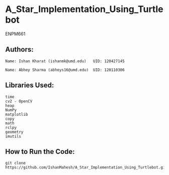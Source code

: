 # A_Star_Implementation_Using_Turtlebot
ENPM661


## Authors:

    Name: Ishan Kharat (ishanmk@umd.edu)   UID: 120427145

    Name: Abhey Sharma (abheys16@umd.edu)  UID: 120110306




## Libraries Used:

    time
    cv2 - OpenCV
    heap
    NumPy
    matplotlib
    copy
    math
    rclpy
    geometry
    imutils
    



## How to Run the Code:

    git clone https://github.com/IshanMahesh/A_Star_Implementation_Using_Turtlebot.git
